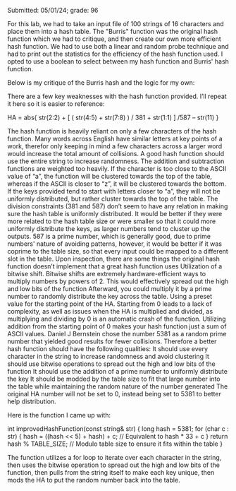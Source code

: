 Submitted: 05/01/24; grade: 96

For this lab, we had to take an input file of 100 strings of 16 characters and place them into a hash table. The "Burris" function was the original hash function which we had to critique, and then create our own more efficient hash function. We had to use both a linear and random probe technique and had to print out the statistics for the efficiency of the hash function used. I opted to use a boolean to select between my hash function and Burris' hash function.

Below is my critique of the Burris hash and the logic for my own:

There are a few key weaknesses with the hash function provided. I’ll repeat it here so it is easier to reference:

HA = abs{ str(2:2) + [ ( str(4:5) + str(7:8) ) / 381 + str(1:1) ] /587 – str(11) }

The hash function is heavily reliant on only a few characters of the hash function. Many words across English have similar letters at key points of a work, therefor only keeping in mind a few characters across a larger word would increase the total amount of collisions. A good hash function should use the entire string to increase randomness.
The addition and subtraction functions are weighted too heavily. If the character is too close to the ASCII value of “a”, the function will be clustered towards the top of the table, whereas if the ASCII is closer to “z”, it will be clustered towards the bottom. If the keys provided tend to start with letters closer to “a”, they will not be uniformly distributed, but rather cluster towards the top of the table.
The division constraints (381 and 587) don’t seem to have any relation in making sure the hash table is uniformly distributed. It would be better if they were more related to the hash table size or were smaller so that it could more uniformly distribute the keys, as larger numbers tend to cluster up the outputs. 587 is a prime number, which is generally good, due to prime numbers' nature of avoiding patterns, however, it would be better if it was coprime to the table size, so that every input could be mapped to a different slot in the table.
Upon inspection, there are some things the original hash function doesn’t implement that a great hash function uses
Utilization of a bitwise shift.
Bitwise shifts are extremely hardware-efficient ways to multiply numbers by powers of 2. This would effectively spread out the high and low bits of the function
Afterward, you could multiply it by a prime number to randomly distribute the key across the table.
Using a preset value for the starting point of the HA.
Starting from 0 leads to a lack of complexity, as well as issues when the HA is multiplied and divided, as multiplying and dividing by 0 is an automatic crash of the function. Utilizing addition from the starting point of 0 makes your hash function just a sum of ASCII values.
Daniel J Bernstein chose the number 5381 as a random prime number that yielded good results for fewer collisions. 
Therefore a better hash function should have the following qualities:
It should use every character in the string to increase randomness and avoid clustering
It should use bitwise operations to spread out the high and low bits of the function
It should use the addition of a prime number to uniformly distribute the key
It should be modded by the table size to fit that large number into the table while maintaining the random nature of the number generated
The original HA number will not be set to 0, instead being set to 5381 to better help distribution.

Here is the function I came up with:

int improvedHashFunction(const string& str) {
    long hash = 5381;
    for (char c : str) {
        hash = ((hash << 5) + hash) + c; // Equivalent to hash * 33 + c
    }
    return hash % TABLE_SIZE;  // Modulo table size to ensure it fits within the table
}

The function utilizes a for loop to iterate over each character in the string, then uses the bitwise operation to spread out the high and low bits of the function, then pulls from the string itself to make each key unique, then mods the HA to put the random number back into the table.
